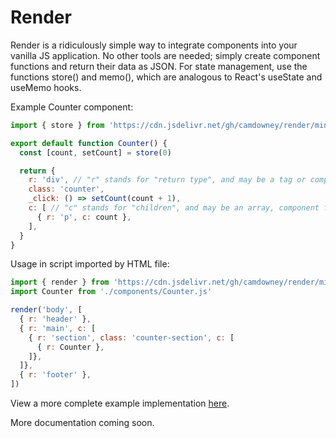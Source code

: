 # Render
Render is a ridiculously simple way to integrate components into your vanilla JS application. No other tools are needed; simply create component functions and return their data as JSON. For state management, use the functions store() and memo(), which are analogous to React's useState and useMemo hooks.

Example Counter component:

```js
import { store } from 'https://cdn.jsdelivr.net/gh/camdowney/render/min.js'

export default function Counter() {
  const [count, setCount] = store(0)

  return {
    r: 'div', // "r" stands for "return type", and may be a tag or component function
    class: 'counter',
    _click: () => setCount(count + 1),
    c: [ // "c" stands for "children", and may be an array, component function, object, or plain text.
      { r: 'p', c: count },
    ],
  }
}
```

Usage in script imported by HTML file:

```js
import { render } from 'https://cdn.jsdelivr.net/gh/camdowney/render/min.js'
import Counter from './components/Counter.js'

render('body', [
  { r: 'header' },
  { r: 'main', c: [
    { r: 'section', class: 'counter-section', c: [
      { r: Counter },
    ]},
  ]},
  { r: 'footer' },
])
```

View a more complete example implementation [here](https://github.com/camdowney/word-engine).

More documentation coming soon.
